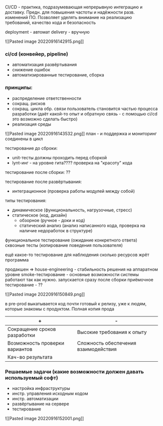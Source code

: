 CI/CD - практика, подразумевающая непрерывную интеграцию и доставку.
Предн. для повышения частоты и надёжности разв. изменений ПО.
Позволяет уделять внимание на реализацию требований, качество кода и безопасность

deployment - автомат
delivery - вручную

![[Pasted image 20220916142915.png]]

### ci/cd (конвейер, pipeline)
- автоматизация развёртывания
- снижение ошибок
- автоматизированные тестирование, сборка

### принципы:
- распределение ответственности
- сокращ. рисков
- сокращ. цикла обр. связи
  пользователь становится частью процесса разработки (даёт какой-то опыт и обратную связь - с помощью ci/cd это возможно сделать быстро)
- реализация среды

![[Pasted image 20220916143532.png]]
план - и поддержка и мониторинг соединены в цикл

тестирование до сброки:
- unit-тесты должны проходить перед сборкой
- lynt-инг - на уровне гита???? проверка на "красоту" кода

тестирование после сборки:
??

тестирование после развёртывания:
- интеграционное (проверка работы модулей между собой)

типы тестирования:
- динамическое (функциональность, нагрузочные, стресс)
- статическое (код, дизайн)
	- обзорное (ручное - доки и код)
	- статический анализ (анализ написанного кода, проверка на наличие недоработок в структуре)

функциональное тестирование (ожидание конкретного ответа)
сквозные тесты (копирование поведения пользователя)

ещё какое-то тестирование для наблюдения сколько ресурсов жрёт программа

продакшен => house-engineering - стабильность решения на аппаратном уровне
smoke-тестирование - основные возможности системы работают так как нужно. запускается сразу после сборки
приёмочное тестирование - ??

![[Pasted image 20220916150849.png]]

в pre-prod выкатывается код почти готовый к релизу, уже к людям, которые знакомы с продуктом. Полная копия прода

\+ | -
--|--
Сокращение сроков разработки | Высокие требования к опыту
Возможность проверки вариантов | Сложность обеспечения взаимодействия
Кач-во результата |

### Решаемые задачи (какие возможности должен давать используемый софт)
- настройка инфраструктуры
- инстр. управления исходным кодом
- инстр. автоматизации
- развёртывание на сервере
- тестирование

![[Pasted image 20220916152001.png]]